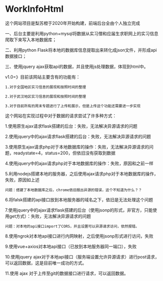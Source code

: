 # WorkInfoHtml
这个网站项目是梨苏橙于2020年开始构建，前端后台全由个人独立完成

一、后台主要是利用python+mysql将数据从实习僧和应届生求职网上的实习信息爬取下来写入本地数据库；

二、利用python Flask将本地的数据库信息提取出来转化成json文件，并形成api数据接口；

三、使用jquery ajax获取api的数据，并且使用js处理数据，体现到html中。

v1.0=》目前该网站主要含有的功能有：

    1.对于全国地区实习信息的展现和按照时间的整理
    
    2.对于武汉地区实习信息的展现和按照时间的整理

    3.对于目前所有的周末专题进行了上传和展示，但是上传这个功能还需要进一步实现
这个网站在实现过程中对于数据的请求尝试了许多种方式：

1.使用原生ajax请求flask搭建的后台：失败，无法解决异源请求的问题

2.使用jquery中的ajax请求flask搭建的后台：失败，无法解决异源请求的问题

3.使用原生ajax请求php对于本地数据库的操作：失败，无法解决异源请求的问题，readystate=4，status=200，但依旧没有获取到数据

4.使用jquery中的ajax请求php对于本地数据库的操作：失败，原因和之前一样

5.利用nodejs搭建本地的服务器，之后使用ajax请求php对于本地数据库的操作，失败，原因如上述

    问题：搭建了本地数据库之后，chrome依旧报出异源的错误，这个不知道为什么？？

6.将falsk搭建的api接口放到本地服务器的域名之下，依旧是无法处理这个问题

7.使用jquery中的ajax请求flask搭建的后台（使用jsonp的形式，非官方，只能使用get方式）：失败，无法解决异源请求的问题

    问题：对本地的api接口import了CORS，并且设置可以异源请求访问，依然报错。

8.使用ngrok对本地api接口进行内网映射，之后使用jsonp形式进行访问，失败

9.使用vue+axios对本地api接口（已放到本地服务器同一端口），失败

10.使用jquery ajax对于本地api接口（服务端设置允许异源请求）进行post请求，可以返回数据，这是目前唯一成功的方式。

11.使用 ajax 对于上传至git的数据接口进行请求，可以返回数据。
